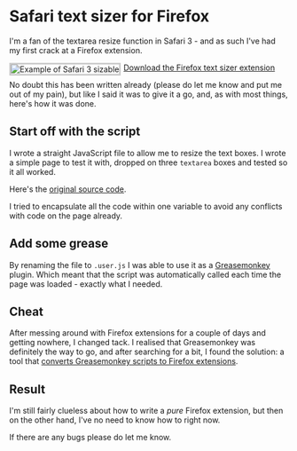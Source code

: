 # Safari text sizer for Firefox

I'm a fan of the textarea resize function in Safari 3 - and as such I've had my first crack at a Firefox extension.

<img src="http://remysharp.com/wp-content/uploads/2007/09/example-of-safari-3-sizable.png" title="Example of Safari 3 sizable" style="border: 3px solid #ccc; float: left; margin: 0 5px 5px 0;" />

[Download the Firefox text sizer extension](http://remysharp.com/downloads/textsizer.xpi)


<!--more-->

No doubt this has been written already (please do let me know and put me out of my pain), but like I said it was to give it a go, and, as with most things, here's how it was done.

## Start off with the script

I wrote a straight JavaScript file to allow me to resize the text boxes.  I wrote a simple page to test it with, dropped on three <code>textarea</code> boxes and tested so it all worked.

Here's the [original source code](http://remysharp.com/wp-content/uploads/2007/09/textsizer.user.js).

I tried to encapsulate all the code within one variable to avoid any conflicts with code on the page already.

## Add some grease

By renaming the file to <code>.user.js</code> I was able to use it as a [Greasemonkey](http://www.greasespot.net/) plugin.  Which meant that the script was automatically called each time the page was loaded - exactly what I needed.

## Cheat

After messing around with Firefox extensions for a couple of days and getting nowhere, I changed tack.  I realised that Greasemonkey was definitely the way to go, and after searching for a bit, I found the solution: a tool that [converts Greasemonkey scripts to Firefox extensions](http://arantius.com/misc/greasemonkey/script-compiler).  

## Result

I'm still fairly clueless about how to write a _pure_ Firefox extension, but then on the other hand, I've no need to know how to right now.

If there are any bugs please do let me know.